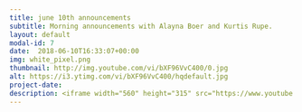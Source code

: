 ```yaml
---
title: june 10th announcements
subtitle: Morning announcements with Alayna Boer and Kurtis Rupe.
layout: default
modal-id: 7 
date:  2018-06-10T16:33:07+00:00
img: white_pixel.png
thumbnail: http://img.youtube.com/vi/bXF96VvC400/0.jpg
alt: https://i3.ytimg.com/vi/bXF96VvC400/hqdefault.jpg
project-date: 
description: <iframe width="560" height="315" src="https://www.youtube.com/embed/bXF96VvC400" frameborder="0" allowfullscreen></iframe> 
---
```

